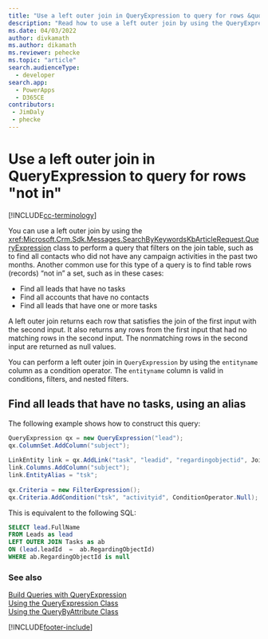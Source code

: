 ```yaml
---
title: "Use a left outer join in QueryExpression to query for rows &quot;not in&quot; (Microsoft Dataverse) | Microsoft Docs" # Intent and product brand in a unique string of 43-59 chars including spaces
description: "Read how to use a left outer join by using the QueryExpression class to perform a query that filters on the join table and build a query to find table rows &quot;not in&quot; a set." # 115-145 characters including spaces. This abstract displays in the search result.
ms.date: 04/03/2022
author: divkamath
ms.author: dikamath
ms.reviewer: pehecke
ms.topic: "article"
search.audienceType: 
  - developer
search.app: 
  - PowerApps
  - D365CE
contributors:
 - JimDaly
 - phecke
---
```


# Use a left outer join in QueryExpression to query for rows "not in"

[!INCLUDE[cc-terminology](../includes/cc-terminology.md)]

You can use a left outer join by using the <xref:Microsoft.Crm.Sdk.Messages.SearchByKeywordsKbArticleRequest.QueryExpression> class to perform a query that filters on the join table, such as to find all contacts who did not have any campaign activities in the past two months. Another common use for this type of a query is to find table rows (records) “not in” a set, such as in these cases:  
  
- Find all leads that have no tasks  
- Find all accounts that have no contacts  
- Find all leads that have one or more tasks  
  
A left outer join returns each row that satisfies the join of the first input with the second input. It also returns any rows from the first input that had no matching rows in the second input. The nonmatching rows in the second input are returned as null values.  
  
You can perform a left outer join in `QueryExpression` by using the `entityname` column as a condition operator. The `entityname` column is valid in conditions, filters, and nested filters.  
  
## Find all leads that have no tasks, using an alias  

The following example shows how to construct this query:  
  
```csharp
QueryExpression qx = new QueryExpression("lead");  
qx.ColumnSet.AddColumn("subject");  
  
LinkEntity link = qx.AddLink("task", "leadid", "regardingobjectid", JoinOperator.LeftOuter);  
link.Columns.AddColumn("subject");  
link.EntityAlias = "tsk";  
  
qx.Criteria = new FilterExpression();  
qx.Criteria.AddCondition("tsk", "activityid", ConditionOperator.Null);
```  
  
This is equivalent to the following SQL:  
  
```sql
SELECT lead.FullName  
FROM Leads as lead  
LEFT OUTER JOIN Tasks as ab  
ON (lead.leadId  =  ab.RegardingObjectId)  
WHERE ab.RegardingObjectId is null
```  
  
### See also

[Build Queries with QueryExpression](build-queries-with-queryexpression.md)<br />
[Using the QueryExpression Class](use-queryexpression-class.md)<br />
[Using the QueryByAttribute Class](use-querybyattribute-class.md)

[!INCLUDE[footer-include](../../../includes/footer-banner.md)]